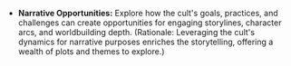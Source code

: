 - **Narrative Opportunities:** Explore how the cult's goals, practices, and challenges can create opportunities for engaging storylines, character arcs, and worldbuilding depth. (Rationale: Leveraging the cult's dynamics for narrative purposes enriches the storytelling, offering a wealth of plots and themes to explore.)